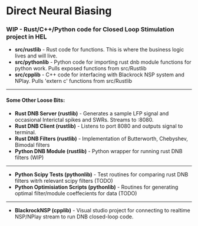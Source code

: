 # Direct Neural Biasing
 
### WIP - Rust/C++/Python code for Closed Loop Stimulation project in HEL

- **src/rustlib** - Rust code for functions. This is where the business logic lives and will live.
- **src/pythonlib** - Python code for importing rust dnb module functions for python work. Pulls exposed functions from src/Rustlib 
- **src/cpplib** - C++ code for interfacing with Blackrock NSP system and NPlay. Pulls 'extern c' functions from src/Rustlib 

---

#### Some Other Loose Bits:

- **Rust DNB Server (rustlib)** - Generates a sample LFP signal and occasional Interictal spikes and SWRs. Streams to :8080.
- **Rust DNB Client (rustlib)** - Listens to port 8080 and outputs signal to terminal.
- **Rust DNB Filters (rustlib)** - Implementation of Butterworth, Chebyshev, Bimodal filters
- **Python DNB Module (rustlib)** - Python wrapper for running rust DNB filters (WIP)
--- 
- **Python Scipy Tests (pythonlib)** - Test routines for comparing rust DNB filters witrh relevant scipy filters (TODO)
- **Python Optimisiation Scripts (pythonlib)** - Routines for generating optimal filter/module coeffecients for data (TODO)
--- 
- **BlackrockNSP (cpplib)** - Visual studio project for connecting to realtime NSP/NPlay stream to run DNB closed-loop code.
